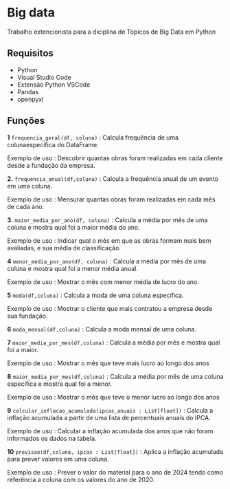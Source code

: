 # Big data

<p>Trabalho extencionista para a diciplina de Tópicos de Big Data em Python</p>

## Requisitos 



- Python
- Visual Studio Code
- Extensão Python VSCode
- Pandas
- openpyxl


## Funções


**1** `frequencia_geral(df, coluna)` : Calcula frequência de uma colunaespecífica do DataFrame.

Exemplo de uso : Descobrir quantas obras foram realizadas em cada cliente desde a fundação da empresa.

**2.** `frequencia_anual(df,coluna)` : Calcula a frequência anual de um evento em uma coluna. 

Exemplo de uso : Mensurar quantas obras foram realizadas em cada mês de cada ano.

**3.** `maior_media_por_ano(df, coluna)` : Calcula a média por mês de uma coluna e mostra qual foi a maior média do ano. 

Exemplo de uso : Indicar qual o mês em que as obras formam mais bem avaliadas, e sua média de classificação.

**4** `menor_media_por_ano(df, coluna)` : Calcula a média por mês de uma coluna e mostra qual foi a menor média anual. 

Exemplo de uso : Mostrar o mês com menor média de lucro do ano.

**5** `moda(df,coluna)` : Calcula a moda de uma coluna específica. 

Exemplo de uso : Mostrar o cliente que mais contratou a empresa desde sua fundação.

**6** `moda_mensal(df,coluna)` : Calcula a moda mensal de uma coluna. 

**7** `maior_media_por_mes(df,coluna)` : Calcula a média por mês e mostra qual foi a maior.

Exemplo de uso : Mostrar o mês que teve mais lucro ao longo dos anos

**8** `maior_media_por_mes(df,coluna)` : Calcula a média por mês de uma coluna específica e mostra qual foi a menor.

Exemplo de uso : Mostrar o mês que teve o menor lucro ao longo dos anos

**9** `calcular_inflacao_acumulada(ipcas_anuais : List[float])` : Calcula a inflação acumulada a partir de uma lista de percentuais anuais do IPCA.

Exemplo de uso : Calcular a inflação acumulada dos anos que não foram informados os dados na tabela.

**10** `previsao(df,coluna, ipcas : List[float])` : Aplica a inflação acumulada para prever valores em uma coluna.

Exemplo de uso : Prever o valor do material para o ano de 2024 tendo como referência a coluna com os valores do ano de 2020.